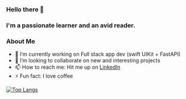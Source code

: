 ### Hello there 👋

### I'm a passionate learner and an avid reader.


### About Me
<!--
<img height="180em" src="https://github-readme-stats.vercel.app/api?username=sukumar1612&show_icons=true&hide_border=true&&count_private=true&include_all_commits=true" />
-->
<!--
**sukumar1612/sukumar1612** is a ✨ _special_ ✨ repository because its `README.md` (this file) appears on your GitHub profile.
-->

- 🔭 I’m currently working on Full stack app dev (swift UIKit + FastAPI) 
- 👯 I’m looking to collaborate on new and interesting projects
- 📫 How to reach me: Hit me up on [LinkedIn](https://www.linkedin.com/in/sukumar-ganesan-09867419a/)
- ⚡ Fun fact: I love coffee

[![Top Langs](https://github-readme-stats.vercel.app/api/top-langs/?username=sukumar1612&theme=gotham&hide_border=true&langs_count=7&layout=compact)](https://github.com/sukumar1612)
